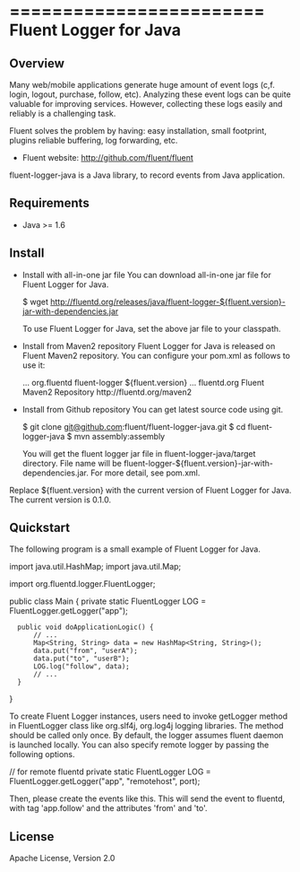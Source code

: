 ========================
 Fluent Logger for Java
========================

Overview
--------
  Many web/mobile applications generate huge amount of event logs (c,f. login,
  logout, purchase, follow, etc).  Analyzing these event logs can be quite
  valuable for improving services.  However, collecting these logs easily and 
  reliably is a challenging task.

  Fluent solves the problem by having: easy installation, small footprint, plugins
  reliable buffering, log forwarding, etc.

  * Fluent website: http://github.com/fluent/fluent

  fluent-logger-java is a Java library, to record events from Java application.

Requirements
------------
  * Java >= 1.6

Install
-------
  * Install with all-in-one jar file
    You can download all-in-one jar file for Fluent Logger for Java.

    $ wget http://fluentd.org/releases/java/fluent-logger-${fluent.version}-jar-with-dependencies.jar

    To use Fluent Logger for Java, set the above jar file to your classpath.

  * Install from Maven2 repository
    Fluent Logger for Java is released on Fluent Maven2 repository.  You can 
    configure your pom.xml as follows to use it:

    <dependencies>
      ...
      <dependency>
        <groupId>org.fluentd</groupId>
        <artifactId>fluent-logger</artifactId>
        <version>${fluent.version}</version>
      </dependency>
      ...
    </dependencies>

    <repositories>
      <repository>
        <id>fluentd.org</id>
        <name>Fluent Maven2 Repository</name>
        <url>http://fluentd.org/maven2</url>
      </repository>
    <repositories>

  * Install from Github repository
    You can get latest source code using git.

    $ git clone git@github.com:fluent/fluent-logger-java.git
    $ cd fluent-logger-java
    $ mvn assembly:assembly

    You will get the fluent logger jar file in fluent-logger-java/target 
    directory.  File name will be fluent-logger-${fluent.version}-jar-with-dependencies.jar.
    For more detail, see pom.xml.

  Replace ${fluent.version} with the current version of Fluent Logger for Java.
  The current version is 0.1.0.  

Quickstart
----------
  The following program is a small example of Fluent Logger for Java.

  import java.util.HashMap;
  import java.util.Map;

  import org.fluentd.logger.FluentLogger;

  public class Main {
      private static FluentLogger LOG = FluentLogger.getLogger("app");

      public void doApplicationLogic() {
          // ...
          Map<String, String> data = new HashMap<String, String>();
          data.put("from", "userA");
          data.put("to", "userB");
          LOG.log("follow", data);
          // ...
      }
  }

  To create Fluent Logger instances, users need to invoke getLogger method in 
  FluentLogger class like org.slf4j, org.log4j logging libraries.  The method 
  should be called only once.  By default, the logger assumes fluent daemon is 
  launched locally.  You can also specify remote logger by passing the following 
  options.  

  // for remote fluentd
  private static FluentLogger LOG = FluentLogger.getLogger("app", "remotehost", port);

  Then, please create the events like this.  This will send the event to fluentd, 
  with tag 'app.follow' and the attributes 'from' and 'to'.

License
-------
  Apache License, Version 2.0
